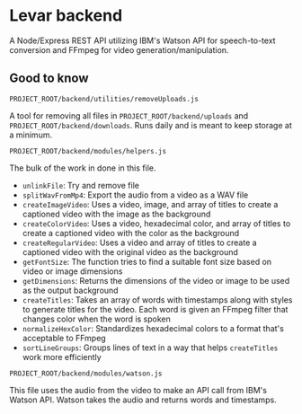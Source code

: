 # Levar backend

A Node/Express REST API utilizing IBM's Watson API for speech-to-text conversion and FFmpeg for video generation/manipulation.

## Good to know

`PROJECT_ROOT/backend/utilities/removeUploads.js`

A tool for removing all files in `PROJECT_ROOT/backend/uploads` and `PROJECT_ROOT/backend/downloads`. Runs daily and is meant to keep storage at a minimum.

`PROJECT_ROOT/backend/modules/helpers.js`

The bulk of the work in done in this file.

* `unlinkFile`: Try and remove file
* `splitWavFromMp4`: Export the audio from a video as a WAV file
* `createImageVideo`: Uses a video, image, and array of titles to create a captioned video with the image as the background
* `createColorVideo`: Uses a video, hexadecimal color, and array of titles to create a captioned video with the color as the background
* `createRegularVideo`: Uses a video and array of titles to create a captioned video with the original video as the background
* `getFontSize`: The function tries to find a suitable font size based on video or image dimensions
* `getDimensions`: Returns the dimensions of the video or image to be used as the output background
* `createTitles`: Takes an array of words with timestamps along with styles to generate titles for the video. Each word is given an FFmpeg filter that changes color when the word is spoken
* `normalizeHexColor`: Standardizes hexadecimal colors to a format that's acceptable to FFmpeg
* `sortLineGroups`: Groups lines of text in a way that helps `createTitles` work more efficiently

`PROJECT_ROOT/backend/modules/watson.js`

This file uses the audio from the video to make an API call from IBM's Watson API. Watson takes the audio and returns words and timestamps.
